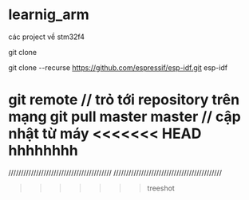 # learnig_arm
các project về stm32f4

git clone 

git clone --recurse https://github.com/espressif/esp-idf.git esp-idf


git remote <ten> <URL> // trỏ tới repository trên mạng
git pull master master // cập nhật từ máy
<<<<<<< HEAD
  hhhhhhhh
=======
/////////////////////////////////////////
///////////////////////////////////////////
>>>>>>> treeshot
